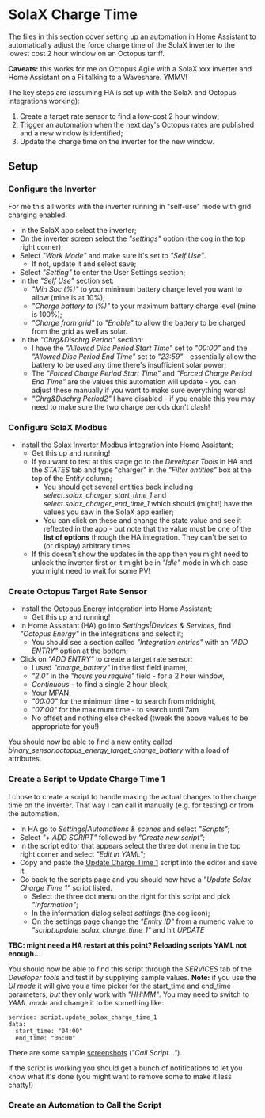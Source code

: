 # SolaX Charge Time
The files in this section cover setting up an automation in Home Assistant to automatically adjust the force charge time of the SolaX inverter to the lowest cost 2 hour window on an Octopus tariff.

**Caveats:** this works for me on Octopus Agile with a SolaX xxx inverter and Home Assistant on a Pi talking to a Waveshare. YMMV!

The key steps are (assuming HA is set up with the SolaX and Octopus integrations working):
1. Create a target rate sensor to find a low-cost 2 hour window;
1. Trigger an automation when the next day's Octopus rates are published and a new window is identified;
1. Update the charge time on the inverter for the new window.

## Setup

### Configure the Inverter
For me this all works with the inverter running in "self-use" mode with grid charging enabled.

- In the SolaX app select the inverter;
- On the inverter screen select the *"settings"* option (the cog in the top right corner);
- Select *"Work Mode"* and make sure it's set to *"Self Use"*.
    - If not, update it and select save;
- Select *"Setting"* to enter the User Settings section;
- In the *"Self Use"* section set:
    - *"Min Soc (%)"* to your minimum battery charge level you want to allow (mine is at 10%);
    - *"Charge battery to (%)"* to your maximum battery charge level (mine is 100%);
    - *"Charge from grid"* to *"Enable"* to allow the battery to be charged from the grid as well as solar.
- In the *"Chrg&Dischrg Period"* section:
    - I have the *"Allowed Disc Period Start Time"* set to *"00:00"* and the *"Allowed Disc Period End Time"* set to *"23:59"* - essentially allow the battery to be used any time there's insufficient solar power;
    - The *"Forced Charge Period Start Time"* and *"Forced Charge Period End Time"* are the values this automation will update - you can adjust these manually if you want to make sure everything works!
    - *"Chrg&Dischrg Period2"* I have disabled - if you enable this you may need to make sure the two charge periods don't clash!


### Configure SolaX Modbus
- Install the [Solax Inverter Modbus](https://github.com/wills106/homeassistant-solax-modbus) integration into Home Assistant;
    - Get this up and running!
    - If you want to test at this stage go to the *Developer Tools* in HA and the *STATES* tab and type "charger" in the *"Filter entities"* box at the top of the *Entity* column;
        - You should get several entities back including *select.solax_charger_start_time_1* and *select.solax_charger_end_time_1* which should (might!) have the values you saw in the SolaX app earlier;
        - You can click on these and change the state value and see it reflected in the app - but note that the value must be one of the **list of options** through the HA integration. They can't be set to (or display) arbitrary times.
    - If this doesn't show the updates in the app then you might need to unlock the inverter first or it might be in *"Idle"* mode in which case you might need to wait for some PV!


### Create Octopus Target Rate Sensor
- Install the [Octopus Energy](https://github.com/BottlecapDave/HomeAssistant-OctopusEnergy) integration into Home Assistant;
    - Get this up and running!
- In Home Assistant (HA) go into *Settings|Devices & Services*, find *"Octopus Energy"* in the integrations and select it;
    - You should see a section called *"Integration entries"* with an *"ADD ENTRY"* option at the bottom;
- Click on *"ADD ENTRY"* to create a target rate sensor:
    - I used *"charge_battery"* in the first field (name),
    - *"2.0"* in the *"hours you require"* field - for a 2 hour window,
    - *Continuous* - to find a single 2 hour block,
    - Your MPAN,
    - *"00:00"* for the minimum time - to search from midnight,
    - *"07:00"* for the maximum time - to search until 7am
    - No offset and nothing else checked (tweak the above values to be appropriate for you!)

You should now be able to find a new entity called *binary_sensor.octopus_energy_target_charge_battery* with a load of attributes.


### Create a Script to Update Charge Time 1
I chose to create a script to handle making the actual changes to the charge time on the inverter. That way I can call it manually (e.g. for testing) or from the automation.

- In HA go to *Settings|Automations & scenes* and select *"Scripts"*;
- Select *"+ ADD SCRIPT"* followed by *"Create new script"*;
- In the script editor that appears select the three dot menu in the top right corner and select *"Edit in YAML"*;
- Copy and paste the [Update Charge Time 1](./scripts/updateSolaxChargeTime1.yaml) script into the editor and save it.
- Go back to the scripts page and you should now have a *"Update Solax Charge Time 1"* script listed.
    - Select the three dot menu on the right for this script and pick *"Information"*;
    - In the information dialog select *settings* (the cog icon);
    - On the settings page change the *"Entity ID"* from a numeric value to *"script.update_solax_charge_time_1"* and hit *UPDATE*

**TBC: might need a HA restart at this point? Reloading scripts YAML not enough...**

You should now be able to find this script through the *SERVICES* tab of the *Developer tools* and test it by suppliying sample values. **Note:** if you use the *UI mode* it will give you a time picker for the start_time and end_time parameters, *but* they only work with *"HH:MM"*. You may need to switch to *YAML mode* and change it to be something like:

```
service: script.update_solax_charge_time_1
data:
  start_time: "04:00"
  end_time: "06:00"
```

There are some sample [screenshots](./screenshots/) (*"Call Script..."*).

If the script is working you should get a bunch of notifications to let you know what it's done (you might want to remove some to make it less chatty!)

### Create an Automation to Call the Script
